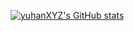 [![yuhanXYZ's GitHub stats](https://github-readme-stats.vercel.app/api?username=anuraghazra)](https://github.com/anuraghazra/github-readme-stats)


